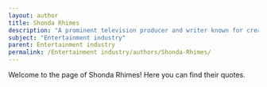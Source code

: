 ```yaml
---
layout: author
title: Shonda Rhimes
description: "A prominent television producer and writer known for creating hit series like 'Grey's Anatomy' and 'Scandal', often discussing representation in entertainment."
subject: "Entertainment industry"
parent: Entertainment industry
permalink: /Entertainment industry/authors/Shonda-Rhimes/
---
```


Welcome to the page of Shonda Rhimes! Here you can find their quotes.
